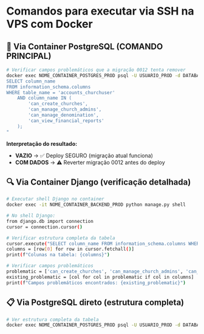 # Comandos para executar via SSH na VPS com Docker

## 🐳 Via Container PostgreSQL (COMANDO PRINCIPAL)
```bash
# Verificar campos problemáticos que a migração 0012 tenta remover
docker exec NOME_CONTAINER_POSTGRES_PROD psql -U USUARIO_PROD -d DATABASE_PROD -c "
SELECT column_name 
FROM information_schema.columns 
WHERE table_name = 'accounts_churchuser' 
    AND column_name IN (
        'can_create_churches',
        'can_manage_church_admins', 
        'can_manage_denomination',
        'can_view_financial_reports'
    );
"
```

**Interpretação do resultado:**
- **VAZIO** → ✅ Deploy SEGURO (migração atual funciona)
- **COM DADOS** → ⚠️ Reverter migração 0012 antes do deploy

## 🔍 Via Container Django (verificação detalhada)
```bash
# Executar shell Django no container
docker exec -it NOME_CONTAINER_BACKEND_PROD python manage.py shell

# No shell Django:
from django.db import connection
cursor = connection.cursor()

# Verificar estrutura completa da tabela
cursor.execute("SELECT column_name FROM information_schema.columns WHERE table_name = 'accounts_churchuser' ORDER BY column_name;")
columns = [row[0] for row in cursor.fetchall()]
print(f"Colunas na tabela: {columns}")

# Verificar campos problemáticos
problematic = ['can_create_churches', 'can_manage_church_admins', 'can_manage_denomination', 'can_view_financial_reports']
existing_problematic = [col for col in problematic if col in columns]
print(f"Campos problemáticos encontrados: {existing_problematic}")
```

## 📋 Via PostgreSQL direto (estrutura completa)
```bash
# Ver estrutura completa da tabela
docker exec NOME_CONTAINER_POSTGRES_PROD psql -U USUARIO_PROD -d DATABASE_PROD -c "\d accounts_churchuser"
```
